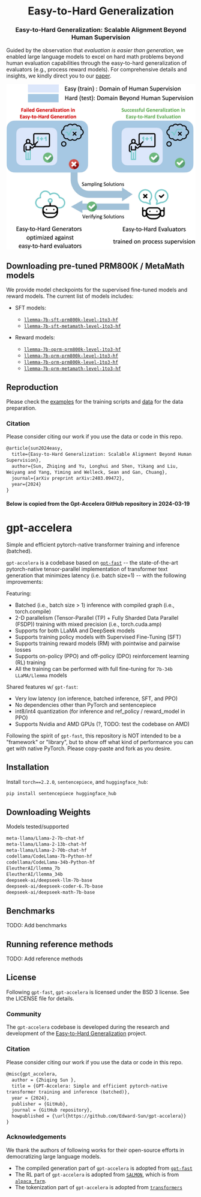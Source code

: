 <div align="center">

# Easy-to-Hard Generalization

### Easy-to-Hard Generalization: Scalable Alignment Beyond Human Supervision

</div>

Guided by the observation that *evaluation is easier than generation*, we enabled large language models to excel on hard math problems beyond human evaluation capabilities through the easy-to-hard generalization of evaluators (e.g., process reward models). For comprehensive details and insights, we kindly direct you to our [paper](https://arxiv.org/abs/2403.09472).

<div align="center">
    <img src="assets/easy_to_hard_fig.jpg" alt="Easy-to-Hard Logo" width="512px">
</div>

<!-- <div align="center">
    <img src="assets/comparison_fig.jpg" alt="Easy-to-Hard Logo" width="512px">
</div> -->

## Downloading pre-tuned PRM800K / MetaMath models

We provide model checkpoints for the supervised fine-tuned models and reward models. The current list of models includes:

- SFT models:

  - [`llemma-7b-sft-prm800k-level-1to3-hf`](https://huggingface.co/ScalableMath/llemma-7b-sft-prm800k-level-1to3-hf)
  - [`llemma-7b-sft-metamath-level-1to3-hf`](https://huggingface.co/ScalableMath/llemma-7b-sft-metamath-level-1to3-hf)

- Reward models:

  - [`llemma-7b-oprm-prm800k-level-1to3-hf`](https://huggingface.co/ScalableMath/llemma-7b-oprm-prm800k-level-1to3-hf)
  - [`llemma-7b-prm-prm800k-level-1to3-hf`](https://huggingface.co/ScalableMath/llemma-7b-prm-prm800k-level-1to3-hf)
  - [`llemma-7b-orm-prm800k-level-1to3-hf`](https://huggingface.co/ScalableMath/llemma-7b-orm-prm800k-level-1to3-hf)
  - [`llemma-7b-prm-metamath-level-1to3-hf`](https://huggingface.co/ScalableMath/llemma-7b-prm-metamath-level-1to3-hf)

## Reproduction

Please check the [examples](/examples/) for the training scripts and [data](/data/) for the data preparation.

### Citation

Please consider citing our work if you use the data or code in this repo.

```
@article{sun2024easy,
  title={Easy-to-Hard Generalization: Scalable Alignment Beyond Human Supervision},
  author={Sun, Zhiqing and Yu, Longhui and Shen, Yikang and Liu, Weiyang and Yang, Yiming and Welleck, Sean and Gan, Chuang},
  journal={arXiv preprint arXiv:2403.09472},
  year={2024}
}
```

#### Below is copied from the Gpt-Accelera GitHub repository in 2024-03-19

# gpt-accelera

Simple and efficient pytorch-native transformer training and inference (batched).

`gpt-accelera` is a codebase based on [`gpt-fast`](https://github.com/pytorch-labs/gpt-fast/tree/main) -- the state-of-the-art pytorch-native tensor-parallel implementation of transformer text generation that minimizes latency (i.e. batch size=1) -- with the following improvements:

Featuring:

- Batched (i.e., batch size > 1) inference with compiled graph (i.e., torch.compile)
- 2-D parallelism (Tensor-Parallel (TP) + Fully Sharded Data Parallel (FSDP)) training with mixed precision (i.e., torch.cuda.amp)
- Supports for both LLaMA and DeepSeek models
- Supports training policy models with Supervised Fine-Tuning (SFT)
- Supports training reward models (RM) with pointwise and pairwise losses
- Supports on-policy (PPO) and off-policy (DPO) reinforcement learning (RL) training
- All the training can be performed with full fine-tuning for `7b-34b LLaMA/Llemma` models

Shared features w/ `gpt-fast`:

- Very low latency (on inference, batched inference, SFT, and PPO)
- No dependencies other than PyTorch and sentencepiece
- int8/int4 quantization (for inference and ref_policy / reward_model in PPO)
- Supports Nvidia and AMD GPUs (?, TODO: test the codebase on AMD)

Following the spirit of `gpt-fast`, this repository is NOT intended to be a "framework" or "library", but to show off what kind of performance you can get with native PyTorch. Please copy-paste and fork as you desire.

## Installation

Install `torch==2.2.0`, `sentencepiece`, and `huggingface_hub`:

```bash
pip install sentencepiece huggingface_hub
```

## Downloading Weights

Models tested/supported

```
meta-llama/Llama-2-7b-chat-hf
meta-llama/Llama-2-13b-chat-hf
meta-llama/Llama-2-70b-chat-hf
codellama/CodeLlama-7b-Python-hf
codellama/CodeLlama-34b-Python-hf
EleutherAI/llemma_7b
EleutherAI/llemma_34b
deepseek-ai/deepseek-llm-7b-base
deepseek-ai/deepseek-coder-6.7b-base
deepseek-ai/deepseek-math-7b-base
```

## Benchmarks

TODO: Add benchmarks

## Running reference methods

TODO: Add reference methods

## License

Following `gpt-fast`, `gpt-accelera` is licensed under the BSD 3 license. See the LICENSE file for details.

### Community

The `gpt-accelera` codebase is developed during the research and development of the [Easy-to-Hard Generalization](https://github.com/Edward-Sun/easy-to-hard/tree/main) project.

### Citation

Please consider citing our work if you use the data or code in this repo.

```
@misc{gpt_accelera,
  author = {Zhiqing Sun },
  title = {GPT-Accelera: Simple and efficient pytorch-native transformer training and inference (batched)},
  year = {2024},
  publisher = {GitHub},
  journal = {GitHub repository},
  howpublished = {\url{https://github.com/Edward-Sun/gpt-accelera}}
}
```

### Acknowledgements

We thank the authors of following works for their open-source efforts in democratizing large language models.

- The compiled generation part of `gpt-accelera` is adopted from [`gpt-fast`](https://github.com/pytorch-labs/gpt-fast/tree/main)
- The RL part of `gpt-accelera` is adopted from [`SALMON`](https://github.com/IBM/SALMON), which is from [`alpaca_farm`](https://github.com/tatsu-lab/alpaca_farm).
- The tokenization part of `gpt-accelera` is adopted from [`transformers`](https://github.com/huggingface/transformers/tree/main)
